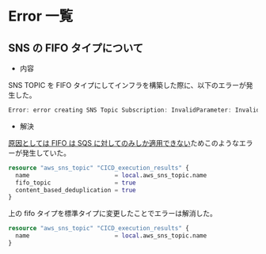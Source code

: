 # Error 一覧

## SNS の FIFO タイプについて

- 内容

SNS TOPIC を FIFO タイプにしてインフラを構築した際に、以下のエラーが発生した。

```powershell
Error: error creating SNS Topic Subscription: InvalidParameter: Invalid parameter: Invalid protocol type: email │ status code: 400, request id:....
```

- 解決

[原因としては FIFO は SQS に対してのみしか適用できない](https://stackoverflow.com/questions/64540867/why-do-i-get-an-error-when-trying-to-add-an-sns-trigger-to-my-aws-lambda-functio)ためこのようなエラーが発生していた。

```terraform
resource "aws_sns_topic" "CICD_execution_results" {
  name                        = local.aws_sns_topic.name
  fifo_topic                  = true
  content_based_deduplication = true
}
```

上の fifo タイプを標準タイプに変更したことでエラーは解消した。

```terraform
resource "aws_sns_topic" "CICD_execution_results" {
  name                        = local.aws_sns_topic.name
}
```
